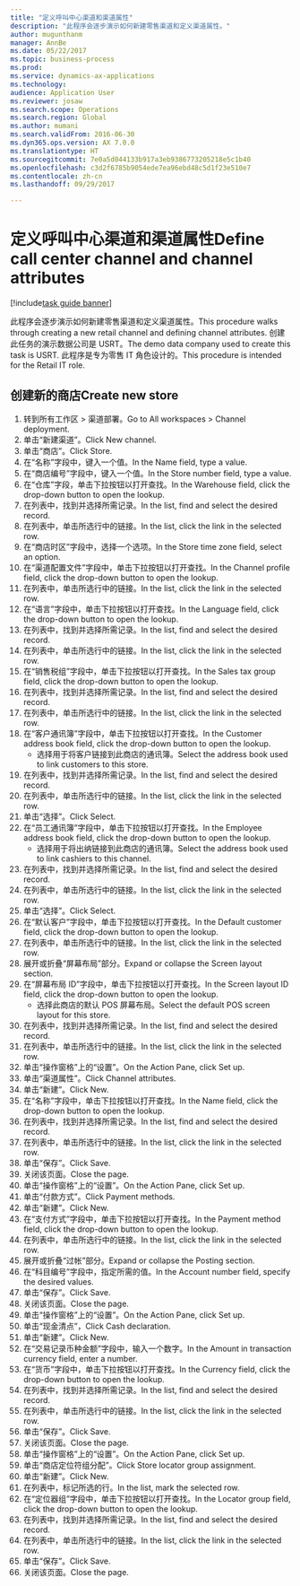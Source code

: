 ```yaml
--- 
title: "定义呼叫中心渠道和渠道属性"
description: "此程序会逐步演示如何新建零售渠道和定义渠道属性。"
author: mugunthanm
manager: AnnBe
ms.date: 05/22/2017
ms.topic: business-process
ms.prod: 
ms.service: dynamics-ax-applications
ms.technology: 
audience: Application User
ms.reviewer: josaw
ms.search.scope: Operations
ms.search.region: Global
ms.author: mumani
ms.search.validFrom: 2016-06-30
ms.dyn365.ops.version: AX 7.0.0
ms.translationtype: HT
ms.sourcegitcommit: 7e0a5d044133b917a3eb9386773205218e5c1b40
ms.openlocfilehash: c3d2f6785b9054ede7ea96ebd48c5d1f23e510e7
ms.contentlocale: zh-cn
ms.lasthandoff: 09/29/2017

---
```

# <a name="define-call-center-channel-and-channel-attributes"></a><span data-ttu-id="4ea72-103">定义呼叫中心渠道和渠道属性</span><span class="sxs-lookup"><span data-stu-id="4ea72-103">Define call center channel and channel attributes</span></span>

[!include[task guide banner](../includes/task-guide-banner.md)]

<span data-ttu-id="4ea72-104">此程序会逐步演示如何新建零售渠道和定义渠道属性。</span><span class="sxs-lookup"><span data-stu-id="4ea72-104">This procedure walks through creating a new retail channel and defining channel attributes.</span></span> <span data-ttu-id="4ea72-105">创建此任务的演示数据公司是 USRT。</span><span class="sxs-lookup"><span data-stu-id="4ea72-105">The demo data company used to create this task is USRT.</span></span> <span data-ttu-id="4ea72-106">此程序是专为零售 IT 角色设计的。</span><span class="sxs-lookup"><span data-stu-id="4ea72-106">This procedure is intended for the Retail IT role.</span></span>


## <a name="create-new-store"></a><span data-ttu-id="4ea72-107">创建新的商店</span><span class="sxs-lookup"><span data-stu-id="4ea72-107">Create new store</span></span>
1. <span data-ttu-id="4ea72-108">转到所有工作区 > 渠道部署。</span><span class="sxs-lookup"><span data-stu-id="4ea72-108">Go to All workspaces > Channel deployment.</span></span>
2. <span data-ttu-id="4ea72-109">单击“新建渠道”。</span><span class="sxs-lookup"><span data-stu-id="4ea72-109">Click New channel.</span></span>
3. <span data-ttu-id="4ea72-110">单击“商店”。</span><span class="sxs-lookup"><span data-stu-id="4ea72-110">Click Store.</span></span>
4. <span data-ttu-id="4ea72-111">在“名称”字段中，键入一个值。</span><span class="sxs-lookup"><span data-stu-id="4ea72-111">In the Name field, type a value.</span></span>
5. <span data-ttu-id="4ea72-112">在“商店编号”字段中，键入一个值。</span><span class="sxs-lookup"><span data-stu-id="4ea72-112">In the Store number field, type a value.</span></span>
6. <span data-ttu-id="4ea72-113">在“仓库”字段，单击下拉按钮以打开查找。</span><span class="sxs-lookup"><span data-stu-id="4ea72-113">In the Warehouse field, click the drop-down button to open the lookup.</span></span>
7. <span data-ttu-id="4ea72-114">在列表中，找到并选择所需记录。</span><span class="sxs-lookup"><span data-stu-id="4ea72-114">In the list, find and select the desired record.</span></span>
8. <span data-ttu-id="4ea72-115">在列表中，单击所选行中的链接。</span><span class="sxs-lookup"><span data-stu-id="4ea72-115">In the list, click the link in the selected row.</span></span>
9. <span data-ttu-id="4ea72-116">在“商店时区”字段中，选择一个选项。</span><span class="sxs-lookup"><span data-stu-id="4ea72-116">In the Store time zone field, select an option.</span></span>
10. <span data-ttu-id="4ea72-117">在“渠道配置文件”字段中，单击下拉按钮以打开查找。</span><span class="sxs-lookup"><span data-stu-id="4ea72-117">In the Channel profile field, click the drop-down button to open the lookup.</span></span>
11. <span data-ttu-id="4ea72-118">在列表中，单击所选行中的链接。</span><span class="sxs-lookup"><span data-stu-id="4ea72-118">In the list, click the link in the selected row.</span></span>
12. <span data-ttu-id="4ea72-119">在“语言”字段中，单击下拉按钮以打开查找。</span><span class="sxs-lookup"><span data-stu-id="4ea72-119">In the Language field, click the drop-down button to open the lookup.</span></span>
13. <span data-ttu-id="4ea72-120">在列表中，找到并选择所需记录。</span><span class="sxs-lookup"><span data-stu-id="4ea72-120">In the list, find and select the desired record.</span></span>
14. <span data-ttu-id="4ea72-121">在列表中，单击所选行中的链接。</span><span class="sxs-lookup"><span data-stu-id="4ea72-121">In the list, click the link in the selected row.</span></span>
15. <span data-ttu-id="4ea72-122">在“销售税组”字段中，单击下拉按钮以打开查找。</span><span class="sxs-lookup"><span data-stu-id="4ea72-122">In the Sales tax group field, click the drop-down button to open the lookup.</span></span>
16. <span data-ttu-id="4ea72-123">在列表中，找到并选择所需记录。</span><span class="sxs-lookup"><span data-stu-id="4ea72-123">In the list, find and select the desired record.</span></span>
17. <span data-ttu-id="4ea72-124">在列表中，单击所选行中的链接。</span><span class="sxs-lookup"><span data-stu-id="4ea72-124">In the list, click the link in the selected row.</span></span>
18. <span data-ttu-id="4ea72-125">在“客户通讯簿”字段中，单击下拉按钮以打开查找。</span><span class="sxs-lookup"><span data-stu-id="4ea72-125">In the Customer address book field, click the drop-down button to open the lookup.</span></span>
    * <span data-ttu-id="4ea72-126">选择用于将客户链接到此商店的通讯簿。</span><span class="sxs-lookup"><span data-stu-id="4ea72-126">Select the address book used to link customers to this store.</span></span>  
19. <span data-ttu-id="4ea72-127">在列表中，找到并选择所需记录。</span><span class="sxs-lookup"><span data-stu-id="4ea72-127">In the list, find and select the desired record.</span></span>
20. <span data-ttu-id="4ea72-128">在列表中，单击所选行中的链接。</span><span class="sxs-lookup"><span data-stu-id="4ea72-128">In the list, click the link in the selected row.</span></span>
21. <span data-ttu-id="4ea72-129">单击“选择”。</span><span class="sxs-lookup"><span data-stu-id="4ea72-129">Click Select.</span></span>
22. <span data-ttu-id="4ea72-130">在“员工通讯簿”字段中，单击下拉按钮以打开查找。</span><span class="sxs-lookup"><span data-stu-id="4ea72-130">In the Employee address book field, click the drop-down button to open the lookup.</span></span>
    * <span data-ttu-id="4ea72-131">选择用于将出纳链接到此商店的通讯簿。</span><span class="sxs-lookup"><span data-stu-id="4ea72-131">Select the address book used to link cashiers to this channel.</span></span>  
23. <span data-ttu-id="4ea72-132">在列表中，找到并选择所需记录。</span><span class="sxs-lookup"><span data-stu-id="4ea72-132">In the list, find and select the desired record.</span></span>
24. <span data-ttu-id="4ea72-133">在列表中，单击所选行中的链接。</span><span class="sxs-lookup"><span data-stu-id="4ea72-133">In the list, click the link in the selected row.</span></span>
25. <span data-ttu-id="4ea72-134">单击“选择”。</span><span class="sxs-lookup"><span data-stu-id="4ea72-134">Click Select.</span></span>
26. <span data-ttu-id="4ea72-135">在“默认客户”字段中，单击下拉按钮以打开查找。</span><span class="sxs-lookup"><span data-stu-id="4ea72-135">In the Default customer field, click the drop-down button to open the lookup.</span></span>
27. <span data-ttu-id="4ea72-136">在列表中，单击所选行中的链接。</span><span class="sxs-lookup"><span data-stu-id="4ea72-136">In the list, click the link in the selected row.</span></span>
28. <span data-ttu-id="4ea72-137">展开或折叠“屏幕布局”部分。</span><span class="sxs-lookup"><span data-stu-id="4ea72-137">Expand or collapse the Screen layout section.</span></span>
29. <span data-ttu-id="4ea72-138">在“屏幕布局 ID”字段中，单击下拉按钮以打开查找。</span><span class="sxs-lookup"><span data-stu-id="4ea72-138">In the Screen layout ID field, click the drop-down button to open the lookup.</span></span>
    * <span data-ttu-id="4ea72-139">选择此商店的默认 POS 屏幕布局。</span><span class="sxs-lookup"><span data-stu-id="4ea72-139">Select the default POS screen layout for this store.</span></span>  
30. <span data-ttu-id="4ea72-140">在列表中，找到并选择所需记录。</span><span class="sxs-lookup"><span data-stu-id="4ea72-140">In the list, find and select the desired record.</span></span>
31. <span data-ttu-id="4ea72-141">在列表中，单击所选行中的链接。</span><span class="sxs-lookup"><span data-stu-id="4ea72-141">In the list, click the link in the selected row.</span></span>
32. <span data-ttu-id="4ea72-142">单击“操作窗格”上的“设置”。</span><span class="sxs-lookup"><span data-stu-id="4ea72-142">On the Action Pane, click Set up.</span></span>
33. <span data-ttu-id="4ea72-143">单击“渠道属性”。</span><span class="sxs-lookup"><span data-stu-id="4ea72-143">Click Channel attributes.</span></span>
34. <span data-ttu-id="4ea72-144">单击“新建”。</span><span class="sxs-lookup"><span data-stu-id="4ea72-144">Click New.</span></span>
35. <span data-ttu-id="4ea72-145">在“名称”字段中，单击下拉按钮以打开查找。</span><span class="sxs-lookup"><span data-stu-id="4ea72-145">In the Name field, click the drop-down button to open the lookup.</span></span>
36. <span data-ttu-id="4ea72-146">在列表中，找到并选择所需记录。</span><span class="sxs-lookup"><span data-stu-id="4ea72-146">In the list, find and select the desired record.</span></span>
37. <span data-ttu-id="4ea72-147">在列表中，单击所选行中的链接。</span><span class="sxs-lookup"><span data-stu-id="4ea72-147">In the list, click the link in the selected row.</span></span>
38. <span data-ttu-id="4ea72-148">单击“保存”。</span><span class="sxs-lookup"><span data-stu-id="4ea72-148">Click Save.</span></span>
39. <span data-ttu-id="4ea72-149">关闭该页面。</span><span class="sxs-lookup"><span data-stu-id="4ea72-149">Close the page.</span></span>
40. <span data-ttu-id="4ea72-150">单击“操作窗格”上的“设置”。</span><span class="sxs-lookup"><span data-stu-id="4ea72-150">On the Action Pane, click Set up.</span></span>
41. <span data-ttu-id="4ea72-151">单击“付款方式”。</span><span class="sxs-lookup"><span data-stu-id="4ea72-151">Click Payment methods.</span></span>
42. <span data-ttu-id="4ea72-152">单击“新建”。</span><span class="sxs-lookup"><span data-stu-id="4ea72-152">Click New.</span></span>
43. <span data-ttu-id="4ea72-153">在“支付方式”字段中，单击下拉按钮以打开查找。</span><span class="sxs-lookup"><span data-stu-id="4ea72-153">In the Payment method field, click the drop-down button to open the lookup.</span></span>
44. <span data-ttu-id="4ea72-154">在列表中，单击所选行中的链接。</span><span class="sxs-lookup"><span data-stu-id="4ea72-154">In the list, click the link in the selected row.</span></span>
45. <span data-ttu-id="4ea72-155">展开或折叠“过帐”部分。</span><span class="sxs-lookup"><span data-stu-id="4ea72-155">Expand or collapse the Posting section.</span></span>
46. <span data-ttu-id="4ea72-156">在“科目编号”字段中，指定所需的值。</span><span class="sxs-lookup"><span data-stu-id="4ea72-156">In the Account number field, specify the desired values.</span></span>
47. <span data-ttu-id="4ea72-157">单击“保存”。</span><span class="sxs-lookup"><span data-stu-id="4ea72-157">Click Save.</span></span>
48. <span data-ttu-id="4ea72-158">关闭该页面。</span><span class="sxs-lookup"><span data-stu-id="4ea72-158">Close the page.</span></span>
49. <span data-ttu-id="4ea72-159">单击“操作窗格”上的“设置”。</span><span class="sxs-lookup"><span data-stu-id="4ea72-159">On the Action Pane, click Set up.</span></span>
50. <span data-ttu-id="4ea72-160">单击“现金清点”，</span><span class="sxs-lookup"><span data-stu-id="4ea72-160">Click Cash declaration.</span></span>
51. <span data-ttu-id="4ea72-161">单击“新建”。</span><span class="sxs-lookup"><span data-stu-id="4ea72-161">Click New.</span></span>
52. <span data-ttu-id="4ea72-162">在“交易记录币种金额”字段中，输入一个数字。</span><span class="sxs-lookup"><span data-stu-id="4ea72-162">In the Amount in transaction currency field, enter a number.</span></span>
53. <span data-ttu-id="4ea72-163">在“货币”字段中，单击下拉按钮以打开查找。</span><span class="sxs-lookup"><span data-stu-id="4ea72-163">In the Currency field, click the drop-down button to open the lookup.</span></span>
54. <span data-ttu-id="4ea72-164">在列表中，找到并选择所需记录。</span><span class="sxs-lookup"><span data-stu-id="4ea72-164">In the list, find and select the desired record.</span></span>
55. <span data-ttu-id="4ea72-165">在列表中，单击所选行中的链接。</span><span class="sxs-lookup"><span data-stu-id="4ea72-165">In the list, click the link in the selected row.</span></span>
56. <span data-ttu-id="4ea72-166">单击“保存”。</span><span class="sxs-lookup"><span data-stu-id="4ea72-166">Click Save.</span></span>
57. <span data-ttu-id="4ea72-167">关闭该页面。</span><span class="sxs-lookup"><span data-stu-id="4ea72-167">Close the page.</span></span>
58. <span data-ttu-id="4ea72-168">单击“操作窗格”上的“设置”。</span><span class="sxs-lookup"><span data-stu-id="4ea72-168">On the Action Pane, click Set up.</span></span>
59. <span data-ttu-id="4ea72-169">单击“商店定位符组分配”。</span><span class="sxs-lookup"><span data-stu-id="4ea72-169">Click Store locator group assignment.</span></span>
60. <span data-ttu-id="4ea72-170">单击“新建”。</span><span class="sxs-lookup"><span data-stu-id="4ea72-170">Click New.</span></span>
61. <span data-ttu-id="4ea72-171">在列表中，标记所选的行。</span><span class="sxs-lookup"><span data-stu-id="4ea72-171">In the list, mark the selected row.</span></span>
62. <span data-ttu-id="4ea72-172">在“定位器组”字段中，单击下拉按钮以打开查找。</span><span class="sxs-lookup"><span data-stu-id="4ea72-172">In the Locator group field, click the drop-down button to open the lookup.</span></span>
63. <span data-ttu-id="4ea72-173">在列表中，找到并选择所需记录。</span><span class="sxs-lookup"><span data-stu-id="4ea72-173">In the list, find and select the desired record.</span></span>
64. <span data-ttu-id="4ea72-174">在列表中，单击所选行中的链接。</span><span class="sxs-lookup"><span data-stu-id="4ea72-174">In the list, click the link in the selected row.</span></span>
65. <span data-ttu-id="4ea72-175">单击“保存”。</span><span class="sxs-lookup"><span data-stu-id="4ea72-175">Click Save.</span></span>
66. <span data-ttu-id="4ea72-176">关闭该页面。</span><span class="sxs-lookup"><span data-stu-id="4ea72-176">Close the page.</span></span>



